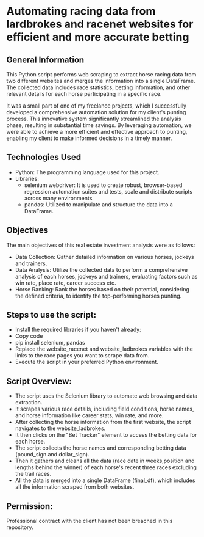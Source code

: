 # Automating racing data from lardbrokes and racenet websites for efficient and more accurate betting

## General Information
This Python script performs web scraping to extract horse racing data from two different websites and merges the information into a single DataFrame. The collected data includes race statistics, betting information, and other relevant details for each horse participating in a specific race.

It was a small part of one of my freelance projects, which I successfully developed a comprehensive automation solution for my client's punting process. This innovative system significantly streamlined the analysis phase, resulting in substantial time savings. By leveraging automation, we were able to achieve a more efficient and effective approach to punting, enabling my client to make informed decisions in a timely manner.

## Technologies Used
* Python: The programming language used for this project.
* Libraries:
    * selenium webdriver: It is used to create robust, browser-based regression automation suites and tests, scale and distribute scripts across many environments
    * pandas: Utilized to manipulate and structure the data into a DataFrame.
    

## Objectives
The main objectives of this real estate investment analysis were as follows:

* Data Collection: Gather detailed information on various horses, jockeys and trainers.
* Data Analysis: Utilize the collected data to perform a comprehensive analysis of each horses, jockeys and trainers, evaluating factors such as win rate, place rate, career success etc.
* Horse Ranking: Rank the horses based on their potential, considering the defined criteria, to identify the top-performing horses punting.

## Steps to use the script:

* Install the required libraries if you haven't already:
* Copy code
* pip install selenium, pandas
* Replace the website_racenet and website_ladbrokes variables with the links to the race pages you want to scrape data from.
* Execute the script in your preferred Python environment.

## Script Overview:

* The script uses the Selenium library to automate web browsing and data extraction.
* It scrapes various race details, including field conditions, horse names, and horse information like career stats, win rate, and more.
* After collecting the horse information from the first website, the script navigates to the website_ladbrokes.
* It then clicks on the "Bet Tracker" element to access the betting data for each horse.
* The script collects the horse names and corresponding betting data (pound_sign and dollar_sign).
* Then it gathers and cleans all the data (race date in weeks,position and lengths behind the winner) of each horse's recent three races excluding the trail races.
* All the data is merged into a single DataFrame (final_df), which includes all the information scraped from both websites.


## Permission:
Professional contract with the client has not been breached in this repository.


